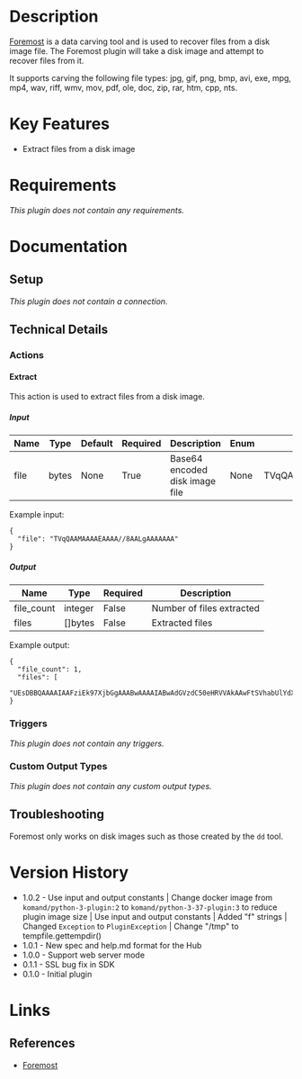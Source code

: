 # Description

[Foremost](http://foremost.sourceforge.net/) is a data carving tool and is used to recover files from a disk image file. The Foremost plugin will take a disk image and attempt to recover files from it.

It supports carving the following file types: jpg, gif, png, bmp, avi, exe, mpg, mp4, wav, riff, wmv, mov, pdf, ole, doc, zip, rar, htm, cpp, nts.

# Key Features

* Extract files from a disk image

# Requirements

_This plugin does not contain any requirements._

# Documentation

## Setup

_This plugin does not contain a connection._

## Technical Details

### Actions

#### Extract

This action is used to extract files from a disk image.

##### Input

|Name|Type|Default|Required|Description|Enum|Example|
|----|----|-------|--------|-----------|----|-------|
|file|bytes|None|True|Base64 encoded disk image file|None|TVqQAAMAAAAEAAAA//8AALgAAAAAAA...|

Example input:

```
{
  "file": "TVqQAAMAAAAEAAAA//8AALgAAAAAAA"
}
```

##### Output

|Name|Type|Required|Description|
|----|----|--------|-----------|
|file_count|integer|False|Number of files extracted|
|files|[]bytes|False|Extracted files|

Example output:

```
{
  "file_count": 1,
  "files": [
    "UEsDBBQAAAAIAAFziEk97XjbGgAAABwAAAAIABwAdGVzdC50eHRVVAkAAwFtSVhabUlYdXgLAAEE6AMAAAT..."
}
```

### Triggers

_This plugin does not contain any triggers._

### Custom Output Types

_This plugin does not contain any custom output types._

## Troubleshooting

Foremost only works on disk images such as those created by the `dd` tool.

# Version History

* 1.0.2 - Use input and output constants | Change docker image from `komand/python-3-plugin:2` to `komand/python-3-37-plugin:3` to reduce plugin image size | Use input and output constants | Added "f" strings | Changed `Exception` to `PluginException` | Change "/tmp" to tempfile.gettempdir()
* 1.0.1 - New spec and help.md format for the Hub
* 1.0.0 - Support web server mode
* 0.1.1 - SSL bug fix in SDK
* 0.1.0 - Initial plugin

# Links

## References

* [Foremost](http://foremost.sourceforge.net/)

